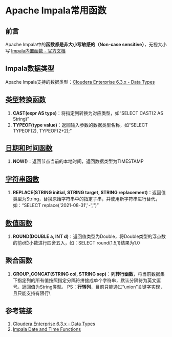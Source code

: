 # Apache Impala常用函数

## 前言

Apache Impala中的**函数都是非大小写敏感的（Non-case sensitive）**，无视大小写
[Impala内置函数 - 官方文档](https://docs.cloudera.com/documentation/enterprise/6/6.3/topics/impala_functions.html)

## Impala数据类型

Apache Impala支持的数据类型：[Cloudera Enterprise 6.3.x - Data Types](https://docs.cloudera.com/documentation/enterprise/6/6.3/topics/impala_datatypes.html#datatypes)


## [类型转换函数](https://docs.cloudera.com/documentation/enterprise/6/6.3/topics/impala_conversion_functions.html#conversion_functions)

1. **CAST(expr AS type)**：将指定列转换为对应类型，如“SELECT CAST(2 AS String)”
2. **TYPEOF(type value)**：返回输入参数的数据类型名称，如“SELECT TYPEOF(2), TYPEOF(2+2);”


## [日期和时间函数](https://docs.cloudera.com/documentation/enterprise/6/6.3/topics/impala_datetime_functions.html)

1. **NOW()**：返回节点当前的本地时间，返回数据类型为TIMESTAMP


## [字符串函数](https://docs.cloudera.com/documentation/enterprise/6/6.3/topics/impala_string_functions.html#string_functions)

1. **REPLACE(STRING initial, STRING target, STRING replacement)**：返回值类型为String，替换原始字符串中的指定子串，并使用新字符串进行替代，如：“SELECT replace('2021-08-31','-','')”

## [数值函数](https://docs.cloudera.com/documentation/enterprise/6/6.3/topics/impala_math_functions.html#math_functions)

1. **ROUND(DOUBLE a, INT d)**：返回值类型为Double，将Double类型的浮点数的前d位小数进行四舍五入，如：SELECT round(1.5,1)结果为1.0


## 聚合函数

1. **GROUP_CONCAT(STRING col, STRING sep)**：**列转行函数**，将当前数据集下指定列的所有值按照指定分隔符拼接成单个字符串，默认分隔符为英文逗号。返回值为String类型。
   PS：**行转列**，目前只能通过“union”关键字实现，且只能支持有限行\



## 参考链接

1. [Cloudera Enterprise 6.3.x - Data Types](https://docs.cloudera.com/documentation/enterprise/6/6.3/topics/impala_datatypes.html#datatypes)
2. [Impala Date and Time Functions](https://docs.cloudera.com/documentation/enterprise/6/6.3/topics/impala_datetime_functions.html)